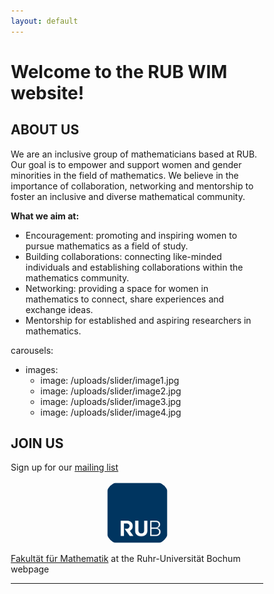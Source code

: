 ```yaml
---
layout: default
---
```


<head>
  <meta name="viewport" content="width=device-width, initial-scale=1">
  <style>
  * {
    box-sizing: border-box;
  }
.rub_logo {
    width: 25%;
    border-radius: 25px;
    margin-left: auto;
    margin-right: auto;
    display: block;
} 
  </style>
  </head>

<h1>Welcome to the RUB WIM website!</h1>

## ABOUT US

We are an inclusive group of mathematicians based at RUB.
Our goal is to empower and support women and gender minorities in the field of mathematics. We believe in the importance of collaboration, networking and mentorship to foster an inclusive and diverse mathematical community. 

**What we aim at:**

- Encouragement: promoting and inspiring women to pursue mathematics as a field of study.
- Building collaborations: connecting like-minded individuals and establishing collaborations within the mathematics community.
- Networking: providing a space for women in mathematics to connect, share experiences and exchange ideas.
- Mentorship for established and aspiring researchers in mathematics.

carousels:
  - images: 
    - image: /uploads/slider/image1.jpg
    - image: /uploads/slider/image2.jpg
    - image: /uploads/slider/image3.jpg
    - image: /uploads/slider/image4.jpg
  
## JOIN US

Sign up for our [mailing list](https://lists.ruhr-uni-bochum.de/mailman/listinfo/women-in-maths) 
<!-- End Jekyll SEO tag or become a member by filling out [this Google form](https://docs.google.com/forms/d/e/1FAIpQLSdmaadCNGYQ25b-C8ToJdVUVEInu_W2b99f71fXeSLqNCN-1Q/viewform?usp=sf_link)-->

<img src="rub.svg" class="rub_logo">

[Fakultät für Mathematik](https://math.ruhr-uni-bochum.de/) at the Ruhr-Universität Bochum webpage

---


